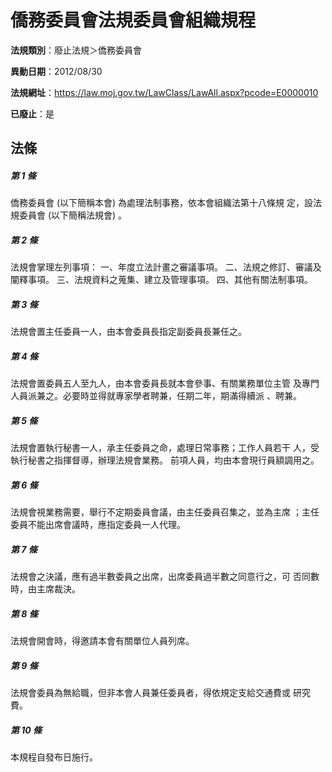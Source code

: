 # 僑務委員會法規委員會組織規程

**法規類別**：廢止法規＞僑務委員會

**異動日期**：2012/08/30  

**法規網址**：https://law.moj.gov.tw/LawClass/LawAll.aspx?pcode=E0000010

**已廢止**：是



## 法條
##### 第 1 條
僑務委員會 (以下簡稱本會) 為處理法制事務，依本會組織法第十八條規
定，設法規委員會 (以下簡稱法規會) 。

##### 第 2 條
法規會掌理左列事項：
一、年度立法計畫之審議事項。
二、法規之修訂、審議及闡釋事項。
三、法規資料之蒐集、建立及管理事項。
四、其他有關法制事項。


##### 第 3 條
法規會置主任委員一人，由本會委員長指定副委員長兼任之。

##### 第 4 條
法規會置委員五人至九人，由本會委員長就本會參事、有關業務單位主管
及專門人員派兼之。必要時並得就專家學者聘兼，任期二年，期滿得續派
、聘兼。

##### 第 5 條
法規會置執行秘書一人，承主任委員之命，處理日常事務；工作人員若干
人，受執行秘書之指揮督導，辦理法規會業務。
前項人員，均由本會現行員額調用之。


##### 第 6 條
法規會視業務需要，舉行不定期委員會議，由主任委員召集之，並為主席
；主任委員不能出席會議時，應指定委員一人代理。

##### 第 7 條
法規會之決議，應有過半數委員之出席，出席委員過半數之同意行之，可
否同數時，由主席裁決。

##### 第 8 條
法規會開會時，得邀請本會有關單位人員列席。

##### 第 9 條
法規會委員為無給職，但非本會人員兼任委員者，得依規定支給交通費或
研究費。

##### 第 10 條
本規程自發布日施行。


